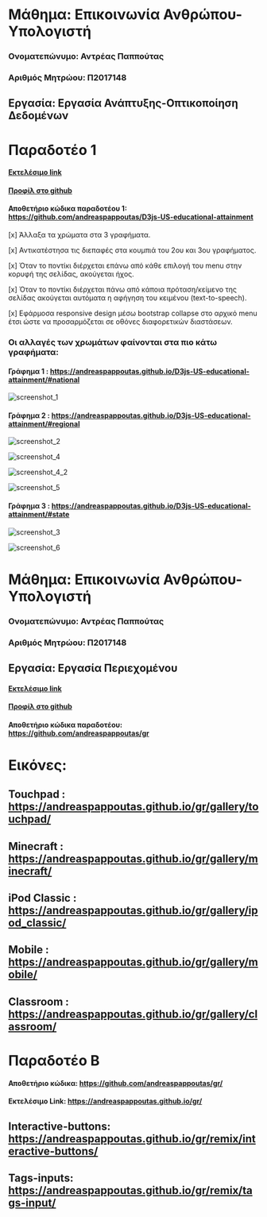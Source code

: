 # Μάθημα: Επικοινωνία Ανθρώπου-Υπολογιστή

### Ονοματεπώνυμο: Αντρέας Παππούτας
### Αριθμός Μητρώου: Π2017148

## Εργασία: Εργασία Ανάπτυξης-Οπτικοποίηση Δεδομένων

# Παραδοτέο 1 

#### [Εκτελέσιμο link](https://andreaspappoutas.github.io/D3js-US-educational-attainment/ '[Εκτελέσιμο link')
#### [Προφίλ στο github](https://github.com/andreaspappoutas 'Προφίλ στο github')

#### Αποθετήριο κώδικα παραδοτέου 1: https://github.com/andreaspappoutas/D3js-US-educational-attainment

[x] Άλλαξα τα χρώματα στα 3 γραφήματα.

[x] Αντικατέστησα τις διεπαφές στα κουμπιά του 2ου και 3ου γραφήματος.

[x] Όταν το ποντίκι διέρχεται επάνω από κάθε επιλογή του menu στην κορυφή της σελίδας, ακούγεται ήχος.

[x] Όταν το ποντίκι διέρχεται πάνω από κάποια πρόταση/κείμενο της σελίδας ακούγεται αυτόματα η αφήγηση του κειμένου (text-to-speech).

[x] Εφάρμοσα responsive design μέσω bootstrap collapse στο αρχικό menu έτσι ώστε να προσαρμόζεται σε οθόνες διαφορετικών διαστάσεων.

### Οι αλλαγές των χρωμάτων φαίνονται στα πιο κάτω γραφήματα:
#### Γράφημα 1 : https://andreaspappoutas.github.io/D3js-US-educational-attainment/#national
![screenshot_1](https://user-images.githubusercontent.com/44147982/48098717-2dcf6000-e226-11e8-8b0a-7a439dace372.png)


#### Γράφημα 2 : https://andreaspappoutas.github.io/D3js-US-educational-attainment/#regional

![screenshot_2](https://user-images.githubusercontent.com/44147982/48098734-3758c800-e226-11e8-84c1-cfd624266ece.png)


![screenshot_4](https://user-images.githubusercontent.com/44147982/48099292-cadec880-e227-11e8-890b-7b7f74acc73d.png)

![screenshot_4_2](https://user-images.githubusercontent.com/44147982/48099296-cd412280-e227-11e8-8e8d-4db7201e2032.png)

![screenshot_5](https://user-images.githubusercontent.com/44147982/48099298-cf0ae600-e227-11e8-8aeb-e5cc43cdd5ca.png)

#### Γράφημα 3 : https://andreaspappoutas.github.io/D3js-US-educational-attainment/#state
![screenshot_3](https://user-images.githubusercontent.com/44147982/48098749-40499980-e226-11e8-9c93-449825148590.png)


![screenshot_6](https://user-images.githubusercontent.com/44147982/48099301-d0d4a980-e227-11e8-8186-7356a7098bf6.png)


# Μάθημα: Επικοινωνία Ανθρώπου-Υπολογιστή

### Ονοματεπώνυμο: Αντρέας Παππούτας
### Αριθμός Μητρώου: Π2017148

## Εργασία: Εργασία Περιεχομένου


#### [Εκτελέσιμο link](https://andreaspappoutas.github.io/gr/ '[Εκτελέσιμο link')
#### [Προφίλ στο github](https://github.com/andreaspappoutas 'Προφίλ στο github')

#### Αποθετήριο κώδικα παραδοτέου: https://github.com/andreaspappoutas/gr

# Εικόνες:
## Touchpad : https://andreaspappoutas.github.io/gr/gallery/touchpad/
## Minecraft : https://andreaspappoutas.github.io/gr/gallery/minecraft/
## iPod Classic : https://andreaspappoutas.github.io/gr/gallery/ipod_classic/
## Mobile : https://andreaspappoutas.github.io/gr/gallery/mobile/
## Classroom : https://andreaspappoutas.github.io/gr/gallery/classroom/

# Παραδοτέο Β
#### Αποθετήριο κώδικα: https://github.com/andreaspappoutas/gr/
#### Εκτελέσιμο Link: https://andreaspappoutas.github.io/gr/

## Interactive-buttons: https://andreaspappoutas.github.io/gr/remix/interactive-buttons/
## Tags-inputs: https://andreaspappoutas.github.io/gr/remix/tags-input/

